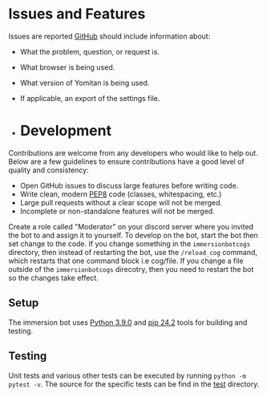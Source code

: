 # Issues and Features

Issues are reported [GitHub](https://github.com/themoeway/Immersionbot/issues) should include information about:
- What the problem, question, or request is.
- What browser is being used.
- What version of Yomitan is being used.
- If applicable, an export of the settings file.

- # Development

Contributions are welcome from any developers who would like to help out.
Below are a few guidelines to ensure contributions have a good level of quality and consistency:

- Open GitHub issues to discuss large features before writing code.
- Write clean, modern [PEP8](https://realpython.com/python-pep8/) code (classes, whitespacing, etc.)
- Large pull requests without a clear scope will not be merged.
- Incomplete or non-standalone features will not be merged.

Create a role called "Moderator" on your discord server where you invited the bot to and assign it to yourself.
To develop on the bot, start the bot then set change to the code. If you change something in the `immersionbotcogs` directory, then instead of restarting the bot, use the `/reload_cog` command, which restarts that one command block i.e cog/file.
If you change a file outside of the `immersionbotcogs` direcotry, then you need to restart the bot so the changes take effect.

## Setup

The immersion bot uses [Python 3.9.0](https://www.python.org/downloads/release/python-390/) and [pip 24.2](https://discuss.python.org/t/announcement-pip-24-2-release/59402) tools for building and testing.

##  Testing

Unit tests and various other tests can be executed by running `python -m pytest -v`. The source for the specific tests can be find in the [test](https://github.com/themoeway/Immersionbot/tree/main/test) directory.
